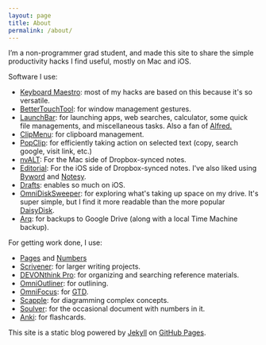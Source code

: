```yaml
---
layout: page
title: About
permalink: /about/
---
```


I’m a non-programmer grad student, and made this site to share the simple productivity hacks I find useful, mostly on Mac and iOS.

Software I use: 

* [Keyboard Maestro](http://keyboardmaestro.com): most of my hacks are based on this because it's so versatile.
* [BetterTouchTool](http://www.boastr.net): for window management gestures.
* [LaunchBar](http://www.obdev.at/products/launchbar/index.html): for launching apps, web searches, calculator, some quick file managements, and miscellaneous tasks. Also a fan of [Alfred.](http://www.alfredapp.com)
* [ClipMenu](http://www.clipmenu.com): for clipboard management.
* [PopClip](http://pilotmoon.com/popclip/): for efficiently taking action on selected text (copy, search google, visit link, etc.)
* [nvALT](http://brettterpstra.com/projects/nvalt/): For the Mac side of Dropbox-synced notes.
* [Editorial](http://omz-software.com/editorial/): For the iOS side of Dropbox-synced notes. I've also liked using [Byword](http://bywordapp.com) and [Notesy](http://notesy-app.com).
* [Drafts](http://agiletortoise.com/drafts/): enables so much on iOS.
* [OmniDiskSweeper](http://www.omnigroup.com/more): for exploring what's taking up space on my drive. It's super simple, but I find it more readable than the more popular [DaisyDisk](http://www.daisydiskapp.com).
* [Arq](http://www.haystacksoftware.com/arq/): for backups to Google Drive (along with a local Time Machine backup).

For getting work done, I use:

* [Pages](https://www.apple.com/mac/pages/) and [Numbers](https://www.apple.com/mac/numbers/)
* [Scrivener](http://www.literatureandlatte.com/scrivener.php): for larger writing projects.
* [DEVONthink Pro](http://www.devontechnologies.com/products/devonthink/devonthink-pro.html): for organizing and searching reference materials.
* [OmniOutliner](http://www.omnigroup.com/omnioutliner): for outlining.
* [OmniFocus](https://www.omnigroup.com/omnifocus): for [GTD](http://en.wikipedia.org/wiki/Getting_Things_Done).
* [Scapple](http://www.literatureandlatte.com/scapple.php): for diagramming complex concepts.
* [Soulver](http://www.acqualia.com/soulver/): for the occasional document with numbers in it.
* [Anki](http://ankisrs.net): for flashcards.

This site is a static blog powered by [Jekyll](http://jekyllrb.com) on [GitHub Pages](https://pages.github.com).